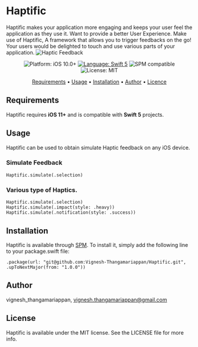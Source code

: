 # Haptific

Haptific makes your application more engaging and keeps your user feel the application as they use it. 
Want to provide a better User Experience. Make use of Haptific, A framework that allows you to trigger feedbacks on the go! Your users would be delighted to touch and use various parts of your application.
![Haptic Feedback](https://user-images.githubusercontent.com/33475725/223206909-817c524b-d49d-4e83-85a1-6b8c038b85a2.png)


<p align="center">
<img src="https://img.shields.io/badge/Platform-iOS10%2B-blue.svg" alt="Platform: iOS 10.0+" />
<a href="https://developer.apple.com/swift" target="_blank"><img src="https://img.shields.io/badge/Language-Swift_5-blueviolet.svg" alt="Language: Swift 5" /></a>
<img src="https://img.shields.io/badge/SPM-Compatible-blue.svg" alt="SPM compatible" /></a><img src="https://img.shields.io/badge/License-MIT-green.svg" alt="License: MIT" /></p>

<p align="center">
 <a href="#requirements">Requirements</a>
• <a href="#usage">Usage</a>
• <a href="#installation">Installation</a>
• <a href="#author">Author</a>
• <a href="#license">Licence</a>
</p>

## Requirements

Haptific requires **iOS 11+** and is compatible with **Swift 5** projects.

## Usage

Haptific can be used to obtain simulate Haptic feedback on any iOS device.


### Simulate Feedback

```
Haptific.simulate(.selection)
```

### Various type of Haptics.

```
Haptific.simulate(.selection)
Haptific.simulate(.impact(style: .heavy))
Haptific.simulate(.notification(style: .success))
```

## Installation

Haptific is available through [SPM](https://swift.org/package-manager). To install
it, simply add the following line to your package.swift file:

```
.package(url: "git@github.com:Vignesh-Thangamariappan/Haptific.git", .upToNextMajor(from: "1.0.0"))
```

## Author

vignesh_thangamariappan, vignesh.thangamariappan@gmail.com

## License

Haptific is available under the MIT license. See the LICENSE file for more info.
